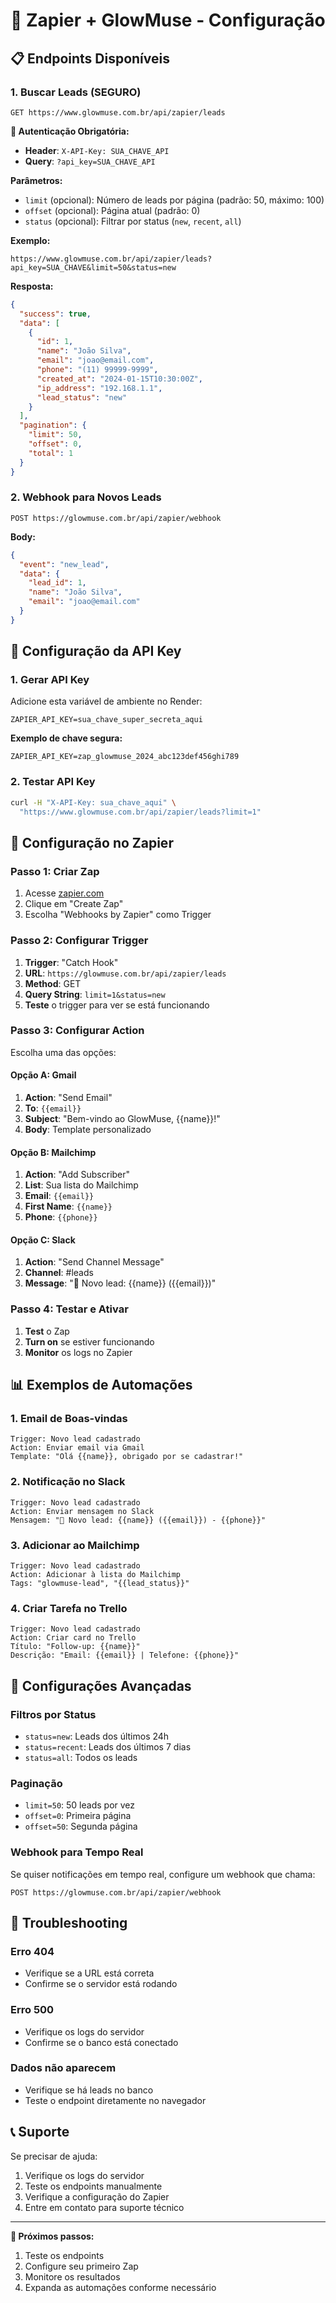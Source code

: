 # 🔌 Zapier + GlowMuse - Configuração

## 📋 **Endpoints Disponíveis**

### **1. Buscar Leads (SEGURO)**
```
GET https://www.glowmuse.com.br/api/zapier/leads
```

**🔐 Autenticação Obrigatória:**
- **Header**: `X-API-Key: SUA_CHAVE_API`
- **Query**: `?api_key=SUA_CHAVE_API`

**Parâmetros:**
- `limit` (opcional): Número de leads por página (padrão: 50, máximo: 100)
- `offset` (opcional): Página atual (padrão: 0)
- `status` (opcional): Filtrar por status (`new`, `recent`, `all`)

**Exemplo:**
```
https://www.glowmuse.com.br/api/zapier/leads?api_key=SUA_CHAVE&limit=50&status=new
```

**Resposta:**
```json
{
  "success": true,
  "data": [
    {
      "id": 1,
      "name": "João Silva",
      "email": "joao@email.com",
      "phone": "(11) 99999-9999",
      "created_at": "2024-01-15T10:30:00Z",
      "ip_address": "192.168.1.1",
      "lead_status": "new"
    }
  ],
  "pagination": {
    "limit": 50,
    "offset": 0,
    "total": 1
  }
}
```

### **2. Webhook para Novos Leads**
```
POST https://glowmuse.com.br/api/zapier/webhook
```

**Body:**
```json
{
  "event": "new_lead",
  "data": {
    "lead_id": 1,
    "name": "João Silva",
    "email": "joao@email.com"
  }
}
```

## 🔐 **Configuração da API Key**

### **1. Gerar API Key**
Adicione esta variável de ambiente no Render:
```
ZAPIER_API_KEY=sua_chave_super_secreta_aqui
```

**Exemplo de chave segura:**
```
ZAPIER_API_KEY=zap_glowmuse_2024_abc123def456ghi789
```

### **2. Testar API Key**
```bash
curl -H "X-API-Key: sua_chave_aqui" \
  "https://www.glowmuse.com.br/api/zapier/leads?limit=1"
```

## 🚀 **Configuração no Zapier**

### **Passo 1: Criar Zap**
1. Acesse [zapier.com](https://zapier.com)
2. Clique em "Create Zap"
3. Escolha "Webhooks by Zapier" como Trigger

### **Passo 2: Configurar Trigger**
1. **Trigger**: "Catch Hook"
2. **URL**: `https://glowmuse.com.br/api/zapier/leads`
3. **Method**: GET
4. **Query String**: `limit=1&status=new`
5. **Teste** o trigger para ver se está funcionando

### **Passo 3: Configurar Action**
Escolha uma das opções:

#### **Opção A: Gmail**
1. **Action**: "Send Email"
2. **To**: `{{email}}`
3. **Subject**: "Bem-vindo ao GlowMuse, {{name}}!"
4. **Body**: Template personalizado

#### **Opção B: Mailchimp**
1. **Action**: "Add Subscriber"
2. **List**: Sua lista do Mailchimp
3. **Email**: `{{email}}`
4. **First Name**: `{{name}}`
5. **Phone**: `{{phone}}`

#### **Opção C: Slack**
1. **Action**: "Send Channel Message"
2. **Channel**: #leads
3. **Message**: "🎉 Novo lead: {{name}} ({{email}})"

### **Passo 4: Testar e Ativar**
1. **Test** o Zap
2. **Turn on** se estiver funcionando
3. **Monitor** os logs no Zapier

## 📊 **Exemplos de Automações**

### **1. Email de Boas-vindas**
```
Trigger: Novo lead cadastrado
Action: Enviar email via Gmail
Template: "Olá {{name}}, obrigado por se cadastrar!"
```

### **2. Notificação no Slack**
```
Trigger: Novo lead cadastrado
Action: Enviar mensagem no Slack
Mensagem: "🎉 Novo lead: {{name}} ({{email}}) - {{phone}}"
```

### **3. Adicionar ao Mailchimp**
```
Trigger: Novo lead cadastrado
Action: Adicionar à lista do Mailchimp
Tags: "glowmuse-lead", "{{lead_status}}"
```

### **4. Criar Tarefa no Trello**
```
Trigger: Novo lead cadastrado
Action: Criar card no Trello
Título: "Follow-up: {{name}}"
Descrição: "Email: {{email}} | Telefone: {{phone}}"
```

## 🔧 **Configurações Avançadas**

### **Filtros por Status**
- `status=new`: Leads dos últimos 24h
- `status=recent`: Leads dos últimos 7 dias
- `status=all`: Todos os leads

### **Paginação**
- `limit=50`: 50 leads por vez
- `offset=0`: Primeira página
- `offset=50`: Segunda página

### **Webhook para Tempo Real**
Se quiser notificações em tempo real, configure um webhook que chama:
```
POST https://glowmuse.com.br/api/zapier/webhook
```

## 🚨 **Troubleshooting**

### **Erro 404**
- Verifique se a URL está correta
- Confirme se o servidor está rodando

### **Erro 500**
- Verifique os logs do servidor
- Confirme se o banco está conectado

### **Dados não aparecem**
- Verifique se há leads no banco
- Teste o endpoint diretamente no navegador

## 📞 **Suporte**

Se precisar de ajuda:
1. Verifique os logs do servidor
2. Teste os endpoints manualmente
3. Verifique a configuração do Zapier
4. Entre em contato para suporte técnico

---

**🎯 Próximos passos:**
1. Teste os endpoints
2. Configure seu primeiro Zap
3. Monitore os resultados
4. Expanda as automações conforme necessário
